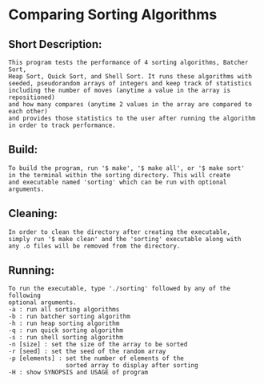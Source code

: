 # Comparing Sorting Algorithms

## Short Description:
	This program tests the performance of 4 sorting algorithms, Batcher Sort, 
	Heap Sort, Quick Sort, and Shell Sort. It runs these algorithms with 
	seeded, pseudorandom arrays of integers and keep track of statistics
	including the number of moves (anytime a value in the array is repositioned) 
	and how many compares (anytime 2 values in the array are compared to each other) 
	and provides those statistics to the user after running the algorithm 
	in order to track performance.
 
## Build:
	To build the program, run '$ make', '$ make all', or '$ make sort' 
	in the terminal within the sorting directory. This will create
	and executable named 'sorting' which can be run with optional arguments.

## Cleaning:
	In order to clean the directory after creating the executable,
	simply run '$ make clean' and the 'sorting' executable along with
	any .o files will be removed from the directory.

## Running:
	To run the executable, type './sorting' followed by any of the following
	optional arguments.
	-a : run all sorting algorithms
	-b : run batcher sorting algorithm
	-h : run heap sorting algorithm
	-q : run quick sorting algorithm
	-s : run shell sorting algorithm
	-n [size] : set the size of the array to be sorted
	-r [seed] : set the seed of the random array
	-p [elements] : set the number of elements of the
					sorted array to display after sorting
	-H : show SYNOPSIS and USAGE of program
